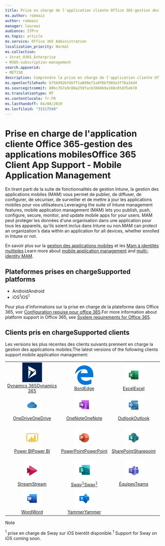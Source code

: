 ```yaml
---
title: Prise en charge de l'application cliente Office 365-gestion des applications mobiles
ms.author: robmazz
author: robmazz
manager: laurawi
audience: ITPro
ms.topic: article
ms.service: Office 365 Administration
localization_priority: Normal
ms.collection:
- Strat_O365_Enterprise
- M365-subscription-management
search.appverid:
- MET150
description: Comprendre la prise en charge de l'application cliente Office 365 pour la gestion des applications mobiles
ms.openlocfilehash: b75b992bf45ff1a899e71a9f6b7903e3f78a34d4
ms.sourcegitcommit: 80bc767a9c88a259facb3894b9a168c85d35eb70
ms.translationtype: MT
ms.contentlocale: fr-FR
ms.lasthandoff: 04/08/2019
ms.locfileid: "31517548"
---
```

# <a name="office-365-client-app-support---mobile-application-management"></a><span data-ttu-id="d2bc0-103">Prise en charge de l'application cliente Office 365-gestion des applications mobiles</span><span class="sxs-lookup"><span data-stu-id="d2bc0-103">Office 365 Client App Support - Mobile Application Management</span></span>

<span data-ttu-id="d2bc0-104">En tirant parti de la suite de fonctionnalités de gestion Intune, la gestion des applications mobiles (MAM) vous permet de publier, de diffuser, de configurer, de sécuriser, de surveiller et de mettre à jour les applications mobiles pour vos utilisateurs.</span><span class="sxs-lookup"><span data-stu-id="d2bc0-104">Leveraging the suite of Intune management features, mobile application management (MAM) lets you publish, push, configure, secure, monitor, and update mobile apps for your users.</span></span> <span data-ttu-id="d2bc0-105">MAM peut protéger les données d'une organisation dans une application pour tous les appareils, qu'ils soient inclus dans Intune ou non.</span><span class="sxs-lookup"><span data-stu-id="d2bc0-105">MAM can protect an organization's data within an application for all devices, whether enrolled in Intune or not.</span></span>

<span data-ttu-id="d2bc0-106">En savoir plus sur la [gestion des applications mobiles](https://docs.microsoft.com/intune/mam-faq) et les [Mam à identités multiples](https://docs.microsoft.com/intune/app-protection-policy).</span><span class="sxs-lookup"><span data-stu-id="d2bc0-106">Learn more about [mobile application management](https://docs.microsoft.com/intune/mam-faq) and [multi-identity MAM](https://docs.microsoft.com/intune/app-protection-policy).</span></span>

## <a name="supported-platforms"></a><span data-ttu-id="d2bc0-107">Plateformes prises en charge</span><span class="sxs-lookup"><span data-stu-id="d2bc0-107">Supported platforms</span></span>

 - <span data-ttu-id="d2bc0-108">Android</span><span class="sxs-lookup"><span data-stu-id="d2bc0-108">Android</span></span>
 - <span data-ttu-id="d2bc0-109">iOS<sup>1</sup></span><span class="sxs-lookup"><span data-stu-id="d2bc0-109">iOS<sup>1</sup></span></span>

<span data-ttu-id="d2bc0-110">Pour plus d'informations sur la prise en charge de la plateforme dans Office 365, voir [Configuration requise pour office 365](https://products.office.com/office-system-requirements).</span><span class="sxs-lookup"><span data-stu-id="d2bc0-110">For more information about platform support in Office 365, see [System requirements for Office 365](https://products.office.com/office-system-requirements).</span></span>

## <a name="supported-clients"></a><span data-ttu-id="d2bc0-111">Clients pris en charge</span><span class="sxs-lookup"><span data-stu-id="d2bc0-111">Supported clients</span></span>

<span data-ttu-id="d2bc0-112">Les versions les plus récentes des clients suivants prennent en charge la gestion des applications mobiles:</span><span class="sxs-lookup"><span data-stu-id="d2bc0-112">The latest versions of the following clients support mobile application management:</span></span>

| | | | | | |
|:---:|:---:|:---:|:---:|:---:|:---:|
| ![Icône Dynamics 365](media/o365-dynamics365-64x64.png) <br> [<span data-ttu-id="d2bc0-114">Dynamics 365</span><span class="sxs-lookup"><span data-stu-id="d2bc0-114">Dynamics 365</span></span>](https://dynamics.microsoft.com) | ![Icône de serveur Edge](media/o365-edge-64x64.png) <br> [<span data-ttu-id="d2bc0-116">Bord</span><span class="sxs-lookup"><span data-stu-id="d2bc0-116">Edge</span></span>](https://www.microsoft.com/windows/microsoft-edge) | ![Icône Excel](media/o365-excel-64x64.png) <br> [<span data-ttu-id="d2bc0-118">Excel</span><span class="sxs-lookup"><span data-stu-id="d2bc0-118">Excel</span></span>](https://products.office.com/excel) | ![Icône de flux](media/o365-flow-64x64.png) <br> [<span data-ttu-id="d2bc0-120">Flux</span><span class="sxs-lookup"><span data-stu-id="d2bc0-120">Flow</span></span>](https://flow.microsoft.com) | ![Icône Kaizala](media/o365-kaizala-64x64.png) <br> [<span data-ttu-id="d2bc0-122">Kaizala</span><span class="sxs-lookup"><span data-stu-id="d2bc0-122">Kaizala</span></span>](https://products.office.com/en/business/microsoft-kaizala) 
| ![Icône OneDrive entreprise](media/o365-OneDrive-64x64.png) <br> [<span data-ttu-id="d2bc0-124">OneDrive</span><span class="sxs-lookup"><span data-stu-id="d2bc0-124">OneDrive</span></span>](https://products.office.com/onedrive-for-business/online-cloud-storage) | ![Icône OneNote](media/o365-OneNote-64x64.png) <br> [<span data-ttu-id="d2bc0-126">OneNote</span><span class="sxs-lookup"><span data-stu-id="d2bc0-126">OneNote</span></span>](https://products.office.com/onenote) | ![Icône Outlook](media/o365-outlook-64x64.png) <br> [<span data-ttu-id="d2bc0-128">Outlook</span><span class="sxs-lookup"><span data-stu-id="d2bc0-128">Outlook</span></span>](https://products.office.com/outlook) | ![Icône du planificateur](media/o365-planner-64x64.png) <br> [<span data-ttu-id="d2bc0-130">Planificateur</span><span class="sxs-lookup"><span data-stu-id="d2bc0-130">Planner</span></span>](https://products.office.com/business/task-management-software) | ![Icône PowerApp](media/o365-powerapps-64x64.png) <br> [<span data-ttu-id="d2bc0-132">PowerApps</span><span class="sxs-lookup"><span data-stu-id="d2bc0-132">PowerApps</span></span> ](https://powerapps.microsoft.com) 
| ![Icône PowerBI](media/o365-powerbi-64x64.png) <br> [<span data-ttu-id="d2bc0-134">Power BI</span><span class="sxs-lookup"><span data-stu-id="d2bc0-134">Power BI</span></span>](https://powerbi.microsoft.com) | ![Icône PowerPoint](media/o365-powerpoint-64x64.png) <br> [<span data-ttu-id="d2bc0-136">PowerPoint</span><span class="sxs-lookup"><span data-stu-id="d2bc0-136">PowerPoint</span></span>](https://products.office.com/powerpoint) | ![Icône SharePoint](media/o365-sharepoint-64x64.png) <br> [<span data-ttu-id="d2bc0-138">SharePoint</span><span class="sxs-lookup"><span data-stu-id="d2bc0-138">Sharepoint</span></span>](https://products.office.com/sharepoint) | ![Icône Skype entreprise](media/o365-skypeforbusiness-64x64.png) <br> [<span data-ttu-id="d2bc0-140">Skype <br> entreprise</span><span class="sxs-lookup"><span data-stu-id="d2bc0-140">Skype for <br> Business</span></span>](https://www.skype.com/business/) | ![Icône StaffHub](media/o365-staffhub-64x64.png) <br> [<span data-ttu-id="d2bc0-142">StaffHub</span><span class="sxs-lookup"><span data-stu-id="d2bc0-142">StaffHub</span></span>](https://products.office.com/microsoft-staffhub/staff-scheduling-software) 
| ![Icône de flux](media/o365-stream-64x64.png) <br> [<span data-ttu-id="d2bc0-144">Stream</span><span class="sxs-lookup"><span data-stu-id="d2bc0-144">Stream</span></span>](https://stream.microsoft.com) | ![Icône Sway](media/o365-sway-64x64.png) <br> [<span data-ttu-id="d2bc0-146">Sway<sup>1</sup></span><span class="sxs-lookup"><span data-stu-id="d2bc0-146">Sway<sup>1</sup></span></span>](https://sway.com) | ![Icône teams](media/o365-teams-64x64.png) <br> [<span data-ttu-id="d2bc0-148">Équipes</span><span class="sxs-lookup"><span data-stu-id="d2bc0-148">Teams</span></span>](https://products.office.com/microsoft-teams/group-chat-software) | ![Icône action](media/o365-todo-64x64.png) <br> [<span data-ttu-id="d2bc0-150">To-Do</span><span class="sxs-lookup"><span data-stu-id="d2bc0-150">To-Do</span></span>](https://todo.microsoft.com) | ![Icône Visio](media/o365-visio-64x64.png) <br> [<span data-ttu-id="d2bc0-152">Visio</span><span class="sxs-lookup"><span data-stu-id="d2bc0-152">Visio</span></span>](https://products.office.com/visio/flowchart-software) 
| ![Icône Word](media/o365-word-64x64.png) <br> [<span data-ttu-id="d2bc0-154">Word</span><span class="sxs-lookup"><span data-stu-id="d2bc0-154">Word</span></span>](https://products.office.com/word) | ![Icône Yammer](media/o365-yammer-64x64.png) <br> [<span data-ttu-id="d2bc0-156">Yammer</span><span class="sxs-lookup"><span data-stu-id="d2bc0-156">Yammer</span></span>](https://products.office.com/yammer/yammer-overview)

> [!NOTE]
> <span data-ttu-id="d2bc0-157"><sup>1</sup> prise en charge de Sway sur iOS bientôt disponible.</span><span class="sxs-lookup"><span data-stu-id="d2bc0-157"><sup>1</sup> Support for Sway on iOS coming soon.</span></span>